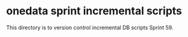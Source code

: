 # onedata sprint incremental scripts
This directory is to version control incremental DB scripts Sprint 59.
